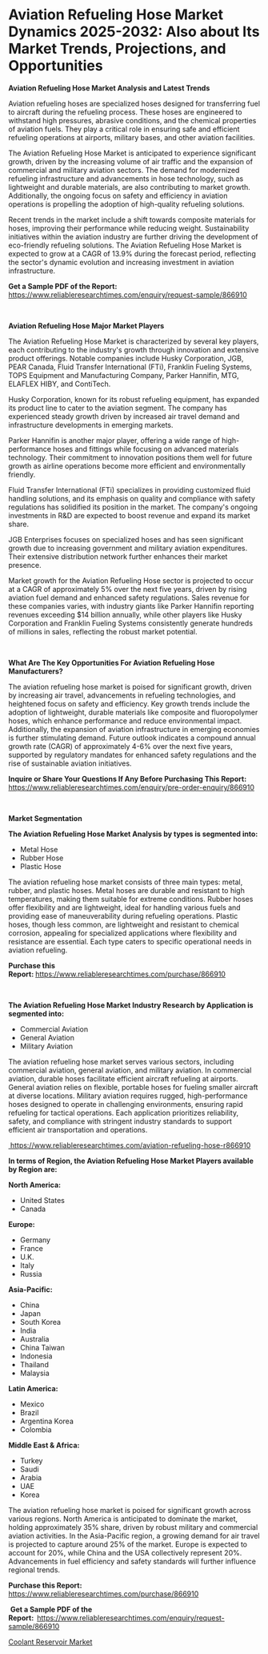 <p><h1>Aviation Refueling Hose Market Dynamics 2025-2032: Also about Its Market Trends, Projections, and Opportunities</h1></p><p><strong>Aviation Refueling Hose Market Analysis and Latest Trends</strong></p>
<p><p>Aviation refueling hoses are specialized hoses designed for transferring fuel to aircraft during the refueling process. These hoses are engineered to withstand high pressures, abrasive conditions, and the chemical properties of aviation fuels. They play a critical role in ensuring safe and efficient refueling operations at airports, military bases, and other aviation facilities.</p><p>The Aviation Refueling Hose Market is anticipated to experience significant growth, driven by the increasing volume of air traffic and the expansion of commercial and military aviation sectors. The demand for modernized refueling infrastructure and advancements in hose technology, such as lightweight and durable materials, are also contributing to market growth. Additionally, the ongoing focus on safety and efficiency in aviation operations is propelling the adoption of high-quality refueling solutions.</p><p>Recent trends in the market include a shift towards composite materials for hoses, improving their performance while reducing weight. Sustainability initiatives within the aviation industry are further driving the development of eco-friendly refueling solutions. The Aviation Refueling Hose Market is expected to grow at a CAGR of 13.9% during the forecast period, reflecting the sector's dynamic evolution and increasing investment in aviation infrastructure.</p></p>
<p><strong>Get a Sample PDF of the Report:&nbsp;</strong> <a href="https://www.reliableresearchtimes.com/enquiry/request-sample/866910?utm_campaign=3281&utm_medium=2&utm_source=Github&utm_content=ia&utm_term=30032025&utm_id=aviation-refueling-hose">https://www.reliableresearchtimes.com/enquiry/request-sample/866910</a></p>
<p>&nbsp;</p>
<p><strong>Aviation Refueling Hose Major Market Players</strong></p>
<p><p>The Aviation Refueling Hose Market is characterized by several key players, each contributing to the industry's growth through innovation and extensive product offerings. Notable companies include Husky Corporation, JGB, PEAR Canada, Fluid Transfer International (FTi), Franklin Fueling Systems, TOPS Equipment and Manufacturing Company, Parker Hannifin, MTG, ELAFLEX HIBY, and ContiTech.</p><p>Husky Corporation, known for its robust refueling equipment, has expanded its product line to cater to the aviation segment. The company has experienced steady growth driven by increased air travel demand and infrastructure developments in emerging markets. </p><p>Parker Hannifin is another major player, offering a wide range of high-performance hoses and fittings while focusing on advanced materials technology. Their commitment to innovation positions them well for future growth as airline operations become more efficient and environmentally friendly.</p><p>Fluid Transfer International (FTi) specializes in providing customized fluid handling solutions, and its emphasis on quality and compliance with safety regulations has solidified its position in the market. The company's ongoing investments in R&D are expected to boost revenue and expand its market share.</p><p>JGB Enterprises focuses on specialized hoses and has seen significant growth due to increasing government and military aviation expenditures. Their extensive distribution network further enhances their market presence.</p><p>Market growth for the Aviation Refueling Hose sector is projected to occur at a CAGR of approximately 5% over the next five years, driven by rising aviation fuel demand and enhanced safety regulations. Sales revenue for these companies varies, with industry giants like Parker Hannifin reporting revenues exceeding $14 billion annually, while other players like Husky Corporation and Franklin Fueling Systems consistently generate hundreds of millions in sales, reflecting the robust market potential.</p></p>
<p>&nbsp;</p>
<p><strong>What Are The Key Opportunities For Aviation Refueling Hose Manufacturers?</strong></p>
<p><p>The aviation refueling hose market is poised for significant growth, driven by increasing air travel, advancements in refueling technologies, and heightened focus on safety and efficiency. Key growth trends include the adoption of lightweight, durable materials like composite and fluoropolymer hoses, which enhance performance and reduce environmental impact. Additionally, the expansion of aviation infrastructure in emerging economies is further stimulating demand. Future outlook indicates a compound annual growth rate (CAGR) of approximately 4-6% over the next five years, supported by regulatory mandates for enhanced safety regulations and the rise of sustainable aviation initiatives.</p></p>
<p><strong>Inquire or Share Your Questions If Any Before Purchasing This Report:</strong> <a href="https://www.reliableresearchtimes.com/enquiry/pre-order-enquiry/866910?utm_campaign=3281&utm_medium=2&utm_source=Github&utm_content=ia&utm_term=30032025&utm_id=aviation-refueling-hose">https://www.reliableresearchtimes.com/enquiry/pre-order-enquiry/866910</a></p>
<p>&nbsp;</p>
<p><strong>Market Segmentation</strong></p>
<p><strong>The Aviation Refueling Hose Market Analysis by types is segmented into:</strong></p>
<p><ul><li>Metal Hose</li><li>Rubber Hose</li><li>Plastic Hose</li></ul></p>
<p><p>The aviation refueling hose market consists of three main types: metal, rubber, and plastic hoses. Metal hoses are durable and resistant to high temperatures, making them suitable for extreme conditions. Rubber hoses offer flexibility and are lightweight, ideal for handling various fuels and providing ease of maneuverability during refueling operations. Plastic hoses, though less common, are lightweight and resistant to chemical corrosion, appealing for specialized applications where flexibility and resistance are essential. Each type caters to specific operational needs in aviation refueling.</p></p>
<p><strong>Purchase this Report:&nbsp;</strong><a href="https://www.reliableresearchtimes.com/purchase/866910?utm_campaign=3281&utm_medium=2&utm_source=Github&utm_content=ia&utm_term=30032025&utm_id=aviation-refueling-hose">https://www.reliableresearchtimes.com/purchase/866910</a></p>
<p>&nbsp;</p>
<p><strong>The Aviation Refueling Hose Market Industry Research by Application is segmented into:</strong></p>
<p><ul><li>Commercial Aviation</li><li>General Aviation</li><li>Military Aviation</li></ul></p>
<p><p>The aviation refueling hose market serves various sectors, including commercial aviation, general aviation, and military aviation. In commercial aviation, durable hoses facilitate efficient aircraft refueling at airports. General aviation relies on flexible, portable hoses for fueling smaller aircraft at diverse locations. Military aviation requires rugged, high-performance hoses designed to operate in challenging environments, ensuring rapid refueling for tactical operations. Each application prioritizes reliability, safety, and compliance with stringent industry standards to support efficient air transportation and operations.</p></p>
<p><a href="https://www.reliableresearchtimes.com/aviation-refueling-hose-r866910?utm_campaign=3281&utm_medium=2&utm_source=Github&utm_content=ia&utm_term=30032025&utm_id=aviation-refueling-hose">&nbsp;https://www.reliableresearchtimes.com/aviation-refueling-hose-r866910</a></p>
<p><strong>In terms of Region, the Aviation Refueling Hose Market Players available by Region are:</strong></p>
<p>
    <p> <strong> North America: </strong>
        <ul>
            <li>United States</li>
            <li>Canada</li>
        </ul>
        </p> 
    <p> <strong> Europe: </strong>
        <ul>
            <li>Germany</li>
            <li>France</li>
            <li>U.K.</li>
            <li>Italy</li>
            <li>Russia</li>
        </ul>
        </p> 
    <p> <strong> Asia-Pacific: </strong>
        <ul>
            <li>China</li>
            <li>Japan</li>
            <li>South Korea</li>
            <li>India</li>
            <li>Australia</li>
            <li>China Taiwan</li>
            <li>Indonesia</li>
            <li>Thailand</li>
            <li>Malaysia</li>
        </ul>
        </p> 
    <p> <strong> Latin America: </strong>
        <ul>
            <li>Mexico</li>
            <li>Brazil</li>
            <li>Argentina Korea</li>
            <li>Colombia</li>
        </ul>
        </p> 
    <p> <strong> Middle East & Africa: </strong>
        <ul>
            <li>Turkey</li>
            <li>Saudi</li>
            <li>Arabia</li>
            <li>UAE</li>
            <li>Korea</li>
        </ul>
    </p>
    </p>
<p><p>The aviation refueling hose market is poised for significant growth across various regions. North America is anticipated to dominate the market, holding approximately 35% share, driven by robust military and commercial aviation activities. In the Asia-Pacific region, a growing demand for air travel is projected to capture around 25% of the market. Europe is expected to account for 20%, while China and the USA collectively represent 20%. Advancements in fuel efficiency and safety standards will further influence regional trends.</p></p>
<p><strong>Purchase this Report: </strong><a href="https://www.reliableresearchtimes.com/purchase/866910?utm_campaign=3281&utm_medium=2&utm_source=Github&utm_content=ia&utm_term=30032025&utm_id=aviation-refueling-hose">https://www.reliableresearchtimes.com/purchase/866910</a></p>
<p>&nbsp;<strong>Get a Sample PDF of the Report:&nbsp;&nbsp;</strong><a href="https://www.reliableresearchtimes.com/enquiry/request-sample/866910?utm_campaign=3281&utm_medium=2&utm_source=Github&utm_content=ia&utm_term=30032025&utm_id=aviation-refueling-hose">https://www.reliableresearchtimes.com/enquiry/request-sample/866910</a></p>
<p><strong></strong></p>
<p><p><a href="https://github.com/sharphadan/Market-Research-Report-List-1/blob/main/coolant-reservoir-market.md?utm_campaign=3281&utm_medium=2&utm_source=Github&utm_content=ia&utm_term=30032025&utm_id=aviation-refueling-hose">Coolant Reservoir Market</a></p></p>